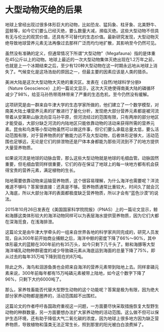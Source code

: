 # 大型动物灭绝的后果

地球上曾经出现过很多体形巨大的动物，比如恐龙、猛犸象、柱牙象、北美野牛、蓝鲸等，如今它们要么已经灭绝，要么数量大减，濒临灭绝。这些大型动物不但具有无与伦比的观赏价值，还具有不可替代的生态价值。最新研究发现，大型动物灭绝导致地球营养元素无法再像过去那样广泛而均匀地扩散，其影响至今仍然可见。 

虽然没有准确的定义，但通常情况下所谓“大型动物”（Megafauna）指的是体重在45公斤以上的动物。地球上最近的一次大型动物集体灭绝出现在1.2万年之前，也就是上一个冰期结束之后，至少有120种大型动物在这一时期永远地从地球上消失了。气候变化是这场浩劫的原因之一，但最主要的因素应该是人类的猎杀。 

美洲大陆是这次大型动物大灭绝的重灾区。发表在《自然/地球科学分册》（Nature Geoscience）上的一篇论文显示，这次大灭绝使得南美大陆的磷循环减少了98%，给亚马孙热带雨林带来了严重的生态危机，至今仍然没有缓解。 

这项研究是由一群来自牛津大学的生态学家所做的，他们建立了一个数学模型，对南美大陆土壤营养元素的扩散进行了量化分析，发现绝大部分营养元素都是被河流带着从安第斯山脉流向亚马孙平原，但河流经过的范围有限，只有两岸的部分地区才能受益，大部分缺乏河流的内陆地区只能依靠动物的活动来获得所需的营养元素。昆虫和鸟类等小型动物虽然可以做这件事，但它们要么承载总量太低，要么活动范围有限，对于营养物质的扩散能力远不及大型动物，后者体形足够大，活动范围也足够远，无论是它们的排泄物还是尸体本身都能为那些河流到不了的地方提供大量营养物质。 

如果说河流是地球的动脉血管，那么这些大型动物就是地球的毛细血管。动脉固然重要，但毛细血管同样很重要，它们的存在保证了地球上的每一块地方都有机会获得宝贵的营养元素，满足植物的生长。 

陆地需要依靠动物来运输营养物质，这个很容易理解，为什么海洋也需要呢？洋流难道不够吗？答案很直接：还真是不够。营养物质通常比重较大，时间久了就会沉入海底，所以大部分海洋的表面都极度缺乏营养物质，所以才会有“蓝色沙漠”的说法。 

2015年10月26日发表在《美国国家科学院院报》（PNAS）上的一篇论文显示，鲸和海豚这类体形较大的海洋动物同样可以为表层海水提供营养物质，因为它们大都在深海觅食，在浅海排泄。 

这篇论文是由牛津大学牵头的一组来自世界各地的科学家共同完成的，研究人员发现，自从300年前开始商业捕鲸之后，海洋中鲸的密度下降了66%～90%，其中体形最大的蓝鲸在300年前约有35万头，如今只剩下几千头了。鲸和海豚等大型海洋哺乳动物种群密度的减少导致磷元素从海底运到海面的总量下降了75%，即从过去的每年35万吨下降到现在的8万吨。 

除此之外，海鸟和洄游鱼类也会把来自海洋的营养元素带到陆地上去。同样拿磷元素来说，300年前每年都有15万吨磷元素被带上陆地，如今这个数字下降了96%，只剩下大约6000吨了。 

那么，家养牲畜能否代替大型野生动物的这个功能呢？答案是极为有限，因为绝大部分家养动物都是圈养的，活动范围超不出围栏。 

这篇论文的作者呼吁各国政府重视这一问题，一方面要尽快采取措施恢复大型野生动物的种群数量，另一方面要想办法扩大家养动物的活动范围。这么做不但可以保护生态环境，还有助于降低大气二氧化碳的浓度，因为地球上很多地方因为缺乏营养物质，导致植物和藻类无法正常生长，照到那里的阳光被白白浪费掉了。